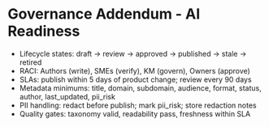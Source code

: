 # Governance Addendum - AI Readiness

- Lifecycle states: draft -> review -> approved -> published -> stale -> retired
- RACI: Authors (write), SMEs (verify), KM (govern), Owners (approve)
- SLAs: publish within 5 days of product change; review every 90 days
- Metadata minimums: title, domain, subdomain, audience, format, status, author, last_updated, pii_risk
- PII handling: redact before publish; mark pii_risk; store redaction notes
- Quality gates: taxonomy valid, readability pass, freshness within SLA
